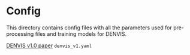 # Config

This directory contains config files with all the parameters used for pre-processing files and training models for DENVIS.

[DENVIS v1.0 paper](link) `denvis_v1.yaml`
